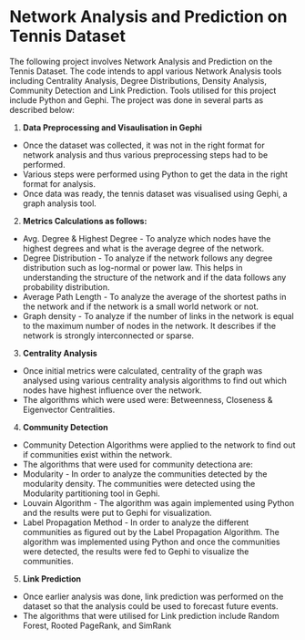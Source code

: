 # Network Analysis and Prediction on Tennis Dataset
The following project involves Network Analysis and Prediction on the Tennis Dataset. The code intends to appl various Network Analysis tools including Centrality Analysis, Degree Distributions, Density Analysis, Community Detection and Link Prediction. Tools utilised for this project include Python and Gephi. The project was done in several parts as described below:

1. **Data Preprocessing and Visaulisation in Gephi**
  - Once the dataset was collected, it was not in the right format for network analysis and thus various preprocessing steps had to be performed.
  - Various steps were performed using Python to get the data in the right format for analysis.
  - Once data was ready, the tennis dataset was visualised using Gephi, a graph analysis tool.

2. **Metrics Calculations as follows:**
  - Avg. Degree & Highest Degree - To analyze which nodes have the highest degrees and what is the average degree of the network.
  - Degree Distribution - To analyze if the network follows any degree distribution such as log-normal or power law. This helps in understanding the structure of the network and if the data follows any probability distribution.
  - Average Path Length - To analyze the average of the shortest paths in the network and if the network is a small world network or not.
  - Graph density - To analyze if the number of links in the network is equal to the maximum number of nodes in the network. It describes if the network is strongly interconnected or sparse.

3. **Centrality Analysis**
  - Once initial metrics were calculated, centrality of the graph was analysed using various centrality analysis algorithms to find out which nodes have highest influence over the network.
  - The algorithms which were used were: Betweenness, Closeness & Eigenvector Centralities.

4. **Community Detection**
  - Community Detection Algorithms were applied to the network to find out if communities exist within the network.
  - The algorithms that were used for community detectiona are:
  - Modularity - In order to analyze the communities detected by the modularity density. The communities were detected using the Modularity partitioning tool in Gephi.
  - Louvain Algorithm - The algorithm was again implemented using Python and the results were put to Gephi for visualization.
  - Label Propagation Method - In order to analyze the different communities as figured out by the Label Propagation Algorithm. The algorithm was implemented using Python and once the communities were detected, the results were fed to Gephi to visualize the communities.

5. **Link Prediction**
  - Once earlier analysis was done, link prediction was performed on the dataset so that the analysis could be used to forecast future events.
  - The algorithms that were utilised for Link prediction include Random Forest, Rooted PageRank, and SimRank
   
